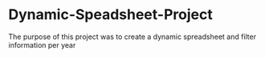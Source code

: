 # Dynamic-Speadsheet-Project
The purpose of this project was to create a dynamic spreadsheet and filter information per year 


